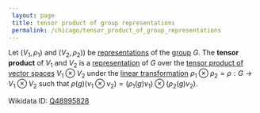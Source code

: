 ```yaml
---
 layout: page
 title: tensor product of group representations
 permalink: /chicago/tensor_product_of_group_representations
---
```

Let $(V_1,\rho_1)$ and $(V_2,\rho_2))$ be [representations](https://mathgloss.github.io/MathGloss/group_representation) of the [group](https://mathgloss.github.io/MathGloss/group) $G$. The **tensor product** of $V_1$ and $V_2$ is a [representation](https://mathgloss.github.io/MathGloss/#####################representation) of $G$ over the [tensor product of vector spaces](https://mathgloss.github.io/MathGloss/tensor_product_of_vector_spaces) $V_1\otimes V_2$ under the [linear transformation](https://mathgloss.github.io/MathGloss/linear_transformation) $\rho_1\otimes \rho_2 = \rho:G\to V_1\otimes V_2$ such that $\rho(g)(v_1\otimes v_2) = (\rho_1(g)v_1)\otimes (\rho_2(g)v_2)$.

Wikidata ID: [Q48995828](https://www.wikidata.org/wiki/Q48995828)